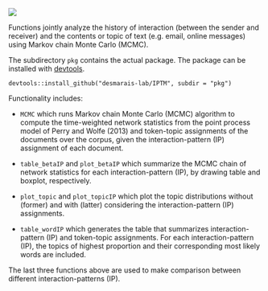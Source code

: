 ![](https://travis-ci.org/desmarais-lab/IPTM.svg)

Functions jointly analyze the history of interaction (between the sender and receiver) and the contents or topic of text (e.g. email, online messages) using Markov chain Monte Carlo (MCMC).

The subdirectory `pkg` contains the actual package. The package can be installed with [devtools](https://cran.r-project.org/package=devtools).

```{r}
devtools::install_github("desmarais-lab/IPTM", subdir = "pkg")
```

Functionality includes:

 - `MCMC` which runs Markov chain Monte Carlo (MCMC) algorithm to compute the time-weighted network statistics from the point process model of Perry and Wolfe (2013) and token-topic assignments of the documents over the corpus, given the interaction-pattern (IP) assignment of each document.

 - `table_betaIP` and `plot_betaIP` which summarize the MCMC chain of network statistics for each interaction-pattern (IP), by drawing table and boxplot, respectively.

 - `plot_topic` and `plot_topicIP` which plot the topic distributions without (former) and with (latter) considering the interaction-pattern (IP) assignments.

- `table_wordIP` which generates the table that summarizes interaction-pattern (IP) and token-topic assignments. For each interaction-pattern (IP), the topics of highest proportion and their corresponding most likely words are included.
 
The last three functions above are used to make comparison between different interaction-patterns (IP).
